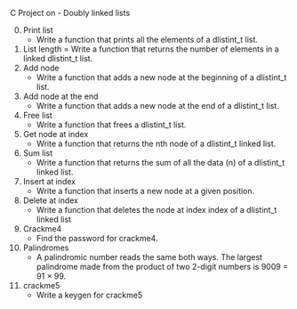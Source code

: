 C Project on - Doubly linked lists

0. Print list
	- Write a function that prints all the elements of a dlistint_t list.
1. List length
	= Write a function that returns the number of elements in a linked dlistint_t list.
2. Add node
	- Write a function that adds a new node at the beginning of a dlistint_t list.
3. Add node at the end
	- Write a function that adds a new node at the end of a dlistint_t list.
4. Free list
	- Write a function that frees a dlistint_t list.
5. Get node at index
	- Write a function that returns the nth node of a dlistint_t linked list.
6. Sum list
	- Write a function that returns the sum of all the data (n) of a dlistint_t linked list.
7. Insert at index
	- Write a function that inserts a new node at a given position.
8. Delete at index
	- Write a function that deletes the node at index index of a dlistint_t linked list
9. Crackme4
	- Find the password for crackme4.
0. Palindromes
	- A palindromic number reads the same both ways. The largest palindrome made from the product of two 2-digit numbers is 9009 = 91 × 99.
11. crackme5
	- Write a keygen for crackme5

